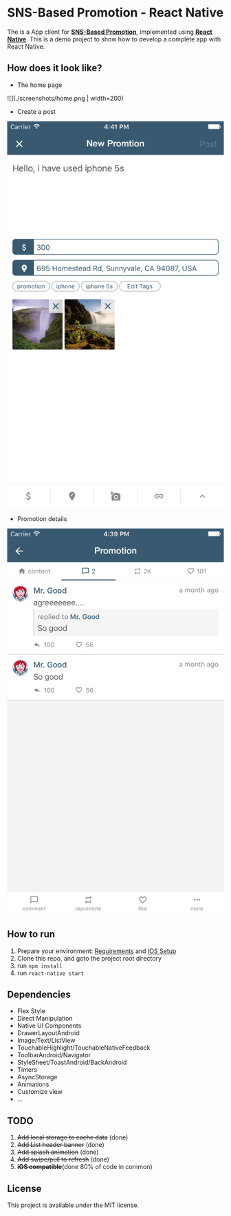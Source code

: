# SNS-Based Promotion - React Native

The is a App client for [**SNS-Based Promotion**](https://github.com/dingxizheng/sns-based-promotion), implemented using [**React Native**](http://facebook.github.io/react-native/). This is a demo project to show how to develop a complete app with React Native.

## How does it look like?

* The home page

![](./screenshots/home.png | width=200)

* Create a post

![](./screenshots/post.png)

* Promotion details

![](./screenshots/details.png)

## How to run

1. Prepare your environment: [Requirements](http://facebook.github.io/react-native/docs/getting-started.html#requirements) and [IOS Setup](https://facebook.github.io/react-native/docs/getting-started.html#ios-setup)
2. Clone this repo, and goto the project root directory
3. run `npm install`
4. run `react-native start`

## Dependencies
* Flex Style
* Direct Manipulation
* Native UI Components
* DrawerLayoutAndroid
* Image/Text/ListView
* TouchableHighlight/TouchableNativeFeedback
* ToolbarAndroid/Navigator
* StyleSheet/ToastAndroid/BackAndroid
* Timers
* AsyncStorage
* Animations
* Customize view
* ...

## TODO

1. ~~Add local storage to cache data~~ (done)
2. ~~Add List header banner~~ (done)
3. ~~Add splash animation~~ (done)
4. ~~Add swipe/pull to refresh~~ (done)
5. ~~**iOS compatible**~~(done 80% of code in common)

## License

This project is available under the MIT license.